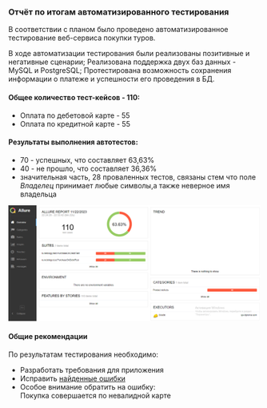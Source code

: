 ### Отчёт по итогам автоматизированного тестирования
В соответствии с планом было проведено автоматизированное тестирование веб-сервиса покупки туров.

В ходе автоматизации тестирования были реализованы позитивные и негативные сценарии;
Реализована поддержка двух баз данных - MySQL и PostgreSQL;
Протестирована возможность сохранения информации о платеже и успешности его проведения в БД.  

#### Общее количество тест-кейсов - 110:  
- Оплата по дебетовой карте - 55  
- Оплата по кредитной карте - 55  

#### Результаты выполнения автотестов:  
- 70 - успешных, что составляет 63,63%  
- 40 - не прошло, что составляет 36,36%
- значительная часть, 28 проваленных тестов, связаны стем что поле *Владелец* принимает любые символы,а также неверное имя владельца

![allureReport.png](..%2Fpic%2FallureReport.png)

#### Общие рекомендации
По результатам тестирования необходимо:
- Разработать требования для приложения
- Исправить [найденные ошибки](https://github.com/AndresKorvin/qa-diploma-samisusami/issues)
- Особое внимание обратить на ошибку:  
Покупка совершается по невалидной карте